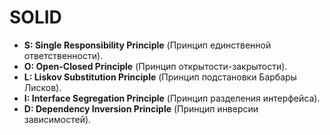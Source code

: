 # SOLID

* **S: Single Responsibility Principle** \(Принцип единственной ответственности\).
* **O: Open-Closed Principle** \(Принцип открытости-закрытости\).
* **L: Liskov Substitution Principle** \(Принцип подстановки Барбары Лисков\).
* **I: Interface Segregation Principle** \(Принцип разделения интерфейса\).
* **D: Dependency Inversion Principle** \(Принцип инверсии зависимостей\).



